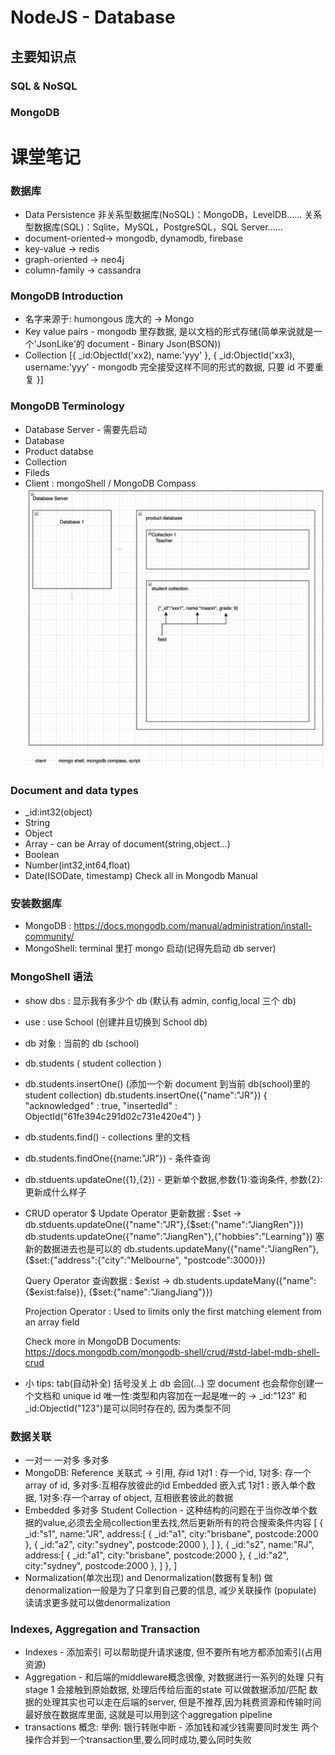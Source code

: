 # NodeJS - Database

## 主要知识点

### SQL & NoSQL
### MongoDB

# 课堂笔记

### 数据库

- Data Persistence
  非关系型数据库(NoSQL)：MongoDB，LevelDB……
  关系型数据库(SQL)：Sqlite，MySQL，PostgreSQL，SQL Server……
- document-oriented-> mongodb, dynamodb, firebase
- key-value -> redis
- graph-oriented -> neo4j
- column-family -> cassandra

### MongoDB Introduction

- 名字来源于: humongous 庞大的 -> Mongo
- Key value pairs - mongodb 里存数据, 是以文档的形式存储(简单来说就是一个'JsonLike'的 document - Binary Json(BSON))
- Collection
  [{
  _id:ObjectId('xx2),
  name:'yyy'
  },
  {
  _id:ObjectId('xx3),
  username:'yyy' - mongodb 完全接受这样不同的形式的数据, 只要 id 不要重复
  }]

### MongoDB Terminology

- Database Server - 需要先启动
- Database
- Product databse
- Collection
- Fileds
- Client : mongoShell / MongoDB Compass
  ![input](image/s15_0502.png)

### Document and data types

- \_id:int32(object)
- String
- Object
- Array - can be Array of document(string,object...)
- Boolean
- Number(int32,int64,float)
- Date(ISODate, timestamp)
  Check all in Mongodb Manual

### 安装数据库

- MongoDB : https://docs.mongodb.com/manual/administration/install-community/
- MongoShell: terminal 里打 mongo 启动(记得先启动 db server)

### MongoShell 语法

- show dbs : 显示我有多少个 db (默认有 admin, config,local 三个 db)
- use <name> : use School (创建并且切换到 School db)
- db 对象 : 当前的 db (school)
- db.students ( student collection )
- db.students.insertOne() (添加一个新 document 到当前 db(school)里的 student collection)
  db.students.insertOne({"name":"JR"})
  {
  "acknowledged" : true,
  "insertedId" : ObjectId("61fe394c291d02c731e420e4")
  }
- db.students.find() - collections 里的文档
- db.students.findOne({name:"JR"}) - 条件查询
- db.stduents.updateOne({1},{2}) - 更新单个数据,参数{1}:查询条件, 参数{2}:更新成什么样子
- CRUD operator $
  Update Operator 更新数据 : 
    $set -> db.stduents.updateOne({"name":"JR"},{$set:{"name":"JiangRen"}})
  db.students.updateOne({"name":"JiangRen"},{"hobbies":"Learning"}) 塞新的数据进去也是可以的
  db.students.updateMany({"name":"JiangRen"}, {$set:{"address":{"city":"Melbourne", "postcode":3000}})
  
  Query Operator 查询数据 : 
    $exist -> db.students.updateMany({"name": {$exist:false}}, {$set:{"name":"JiangJiang"}})
  
  Projection Operator : Used to limits only the first matching element from an array field

  Check more in MongoDB Documents: https://docs.mongodb.com/mongodb-shell/crud/#std-label-mdb-shell-crud

- 小 tips:
  tab(自动补全)
  括号没关上 db 会回(...)
  空 document 也会帮你创建一个文档和 unique id
  唯一性:类型和内容加在一起是唯一的 -> \_id:"123" 和\_id:ObjectId("123")是可以同时存在的, 因为类型不同

### 数据关联
- 一对一 一对多 多对多
- MongoDB: 
  Reference 关联式 -> 引用, 存id
    1对1 : 存一个id, 1对多: 存一个array of id, 多对多:互相存放彼此的id
  Embedded 嵌入式
    1对1 : 嵌入单个数据, 1对多:存一个array of object, 互相嵌套彼此的数据
- Embedded 多对多
  Student Collection - 这种结构的问题在于当你改单个数据的value,必须去全局collection里去找,然后更新所有的符合搜索条件内容
  [
    {
      _id:"s1",
      name:"JR",
      address:[
        {
          _id:"a1",
          city:"brisbane",
          postcode:2000
        },
        {
          _id:"a2",
          city:"sydney",
          postcode:2000
        },
      ]
    },
    {
      _id:"s2",
      name:"RJ",
      address:[
        {
          _id:"a1",
          city:"brisbane",
          postcode:2000
        },
        {
          _id:"a2",
          city:"sydney",
          postcode:2000
        },
      ]
    },
  ]
- Normalization(单次出现) and Denormalization(数据有复制)
  做denormalization一般是为了只拿到自己要的信息, 减少关联操作 (populate)
  读请求更多就可以做denormalization

### Indexes, Aggregation and Transaction
  - Indexes - 添加索引 可以帮助提升请求速度, 但不要所有地方都添加索引(占用资源)
  - Aggregation - 和后端的middleware概念很像, 对数据进行一系列的处理
    只有stage 1 会接触到原始数据, 处理后传给后面的state
    可以做数据添加/匹配
    数据的处理其实也可以走在后端的server, 但是不推荐,因为耗费资源和传输时间
    最好放在数据库里面, 这就是可以用到这个aggregation pipeline
  - transactions 概念: 
      举例: 银行转账中断 - 添加钱和减少钱需要同时发生
      两个操作合并到一个transaction里,要么同时成功,要么同时失败

                